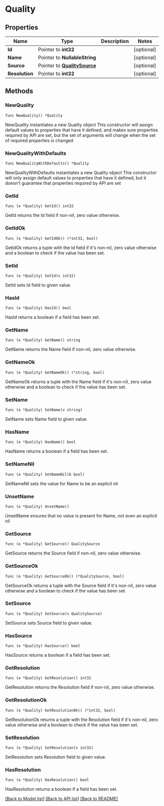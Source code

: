 # Quality

## Properties

Name | Type | Description | Notes
------------ | ------------- | ------------- | -------------
**Id** | Pointer to **int32** |  | [optional] 
**Name** | Pointer to **NullableString** |  | [optional] 
**Source** | Pointer to [**QualitySource**](QualitySource.md) |  | [optional] 
**Resolution** | Pointer to **int32** |  | [optional] 

## Methods

### NewQuality

`func NewQuality() *Quality`

NewQuality instantiates a new Quality object
This constructor will assign default values to properties that have it defined,
and makes sure properties required by API are set, but the set of arguments
will change when the set of required properties is changed

### NewQualityWithDefaults

`func NewQualityWithDefaults() *Quality`

NewQualityWithDefaults instantiates a new Quality object
This constructor will only assign default values to properties that have it defined,
but it doesn't guarantee that properties required by API are set

### GetId

`func (o *Quality) GetId() int32`

GetId returns the Id field if non-nil, zero value otherwise.

### GetIdOk

`func (o *Quality) GetIdOk() (*int32, bool)`

GetIdOk returns a tuple with the Id field if it's non-nil, zero value otherwise
and a boolean to check if the value has been set.

### SetId

`func (o *Quality) SetId(v int32)`

SetId sets Id field to given value.

### HasId

`func (o *Quality) HasId() bool`

HasId returns a boolean if a field has been set.

### GetName

`func (o *Quality) GetName() string`

GetName returns the Name field if non-nil, zero value otherwise.

### GetNameOk

`func (o *Quality) GetNameOk() (*string, bool)`

GetNameOk returns a tuple with the Name field if it's non-nil, zero value otherwise
and a boolean to check if the value has been set.

### SetName

`func (o *Quality) SetName(v string)`

SetName sets Name field to given value.

### HasName

`func (o *Quality) HasName() bool`

HasName returns a boolean if a field has been set.

### SetNameNil

`func (o *Quality) SetNameNil(b bool)`

 SetNameNil sets the value for Name to be an explicit nil

### UnsetName
`func (o *Quality) UnsetName()`

UnsetName ensures that no value is present for Name, not even an explicit nil
### GetSource

`func (o *Quality) GetSource() QualitySource`

GetSource returns the Source field if non-nil, zero value otherwise.

### GetSourceOk

`func (o *Quality) GetSourceOk() (*QualitySource, bool)`

GetSourceOk returns a tuple with the Source field if it's non-nil, zero value otherwise
and a boolean to check if the value has been set.

### SetSource

`func (o *Quality) SetSource(v QualitySource)`

SetSource sets Source field to given value.

### HasSource

`func (o *Quality) HasSource() bool`

HasSource returns a boolean if a field has been set.

### GetResolution

`func (o *Quality) GetResolution() int32`

GetResolution returns the Resolution field if non-nil, zero value otherwise.

### GetResolutionOk

`func (o *Quality) GetResolutionOk() (*int32, bool)`

GetResolutionOk returns a tuple with the Resolution field if it's non-nil, zero value otherwise
and a boolean to check if the value has been set.

### SetResolution

`func (o *Quality) SetResolution(v int32)`

SetResolution sets Resolution field to given value.

### HasResolution

`func (o *Quality) HasResolution() bool`

HasResolution returns a boolean if a field has been set.


[[Back to Model list]](../README.md#documentation-for-models) [[Back to API list]](../README.md#documentation-for-api-endpoints) [[Back to README]](../README.md)


